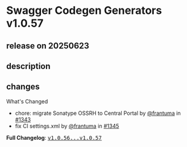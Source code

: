 # Swagger Codegen Generators v1.0.57

## release on 20250623

## description

## changes

What's Changed

* chore: migrate Sonatype OSSRH to Central Portal by <a class="user-mention notranslate" data-hovercard-type="user" data-hovercard-url="/users/frantuma/hovercard" data-octo-click="hovercard-link-click" data-octo-dimensions="link_type:self" href="https://github.com/frantuma">@frantuma</a> in <a class="issue-link js-issue-link" data-error-text="Failed to load title" data-id="3076908565" data-permission-text="Title is private" data-url="https://github.com/swagger-api/swagger-codegen-generators/issues/1343" data-hovercard-type="pull_request" data-hovercard-url="/swagger-api/swagger-codegen-generators/pull/1343/hovercard" href="https://github.com/swagger-api/swagger-codegen-generators/pull/1343">#1343</a>
* fix CI settings.xml by <a class="user-mention notranslate" data-hovercard-type="user" data-hovercard-url="/users/frantuma/hovercard" data-octo-click="hovercard-link-click" data-octo-dimensions="link_type:self" href="https://github.com/frantuma">@frantuma</a> in <a class="issue-link js-issue-link" data-error-text="Failed to load title" data-id="3082867732" data-permission-text="Title is private" data-url="https://github.com/swagger-api/swagger-codegen-generators/issues/1345" data-hovercard-type="pull_request" data-hovercard-url="/swagger-api/swagger-codegen-generators/pull/1345/hovercard" href="https://github.com/swagger-api/swagger-codegen-generators/pull/1345">#1345</a>

<strong>Full Changelog</strong>: <a class="commit-link" href="https://github.com/swagger-api/swagger-codegen-generators/compare/v1.0.56...v1.0.57"><tt>v1.0.56...v1.0.57</tt></a>

